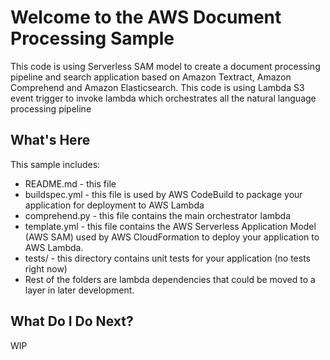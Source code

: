 Welcome to the AWS Document Processing Sample
==============================================
This code is using Serverless SAM model to create a document processing pipeline and search application based on Amazon Textract, Amazon Comprehend and Amazon Elasticsearch.
This code is using Lambda S3 event trigger to invoke lambda which orchestrates all the natural language processing pipeline

What's Here
-----------

This sample includes:

* README.md - this file
* buildspec.yml - this file is used by AWS CodeBuild to package your
  application for deployment to AWS Lambda
* comprehend.py - this file contains the main orchestrator lambda
* template.yml - this file contains the AWS Serverless Application Model (AWS SAM) used
  by AWS CloudFormation to deploy your application to AWS Lambda.
* tests/ - this directory contains unit tests for your application (no tests right now)
* Rest of the folders are lambda dependencies that could be moved to a layer in later development.


What Do I Do Next?
------------------
WIP

